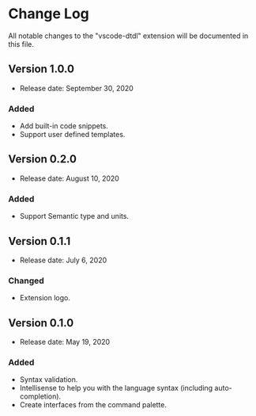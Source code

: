 # Change Log

All notable changes to the "vscode-dtdl" extension will be documented in this file.

## Version 1.0.0

- Release date: September 30, 2020

### Added

- Add built-in code snippets.
- Support user defined templates.

## Version 0.2.0

- Release date: August 10, 2020

### Added

- Support Semantic type and units.

## Version 0.1.1

- Release date: July 6, 2020

### Changed

- Extension logo.

## Version 0.1.0

- Release date: May 19, 2020

### Added

- Syntax validation.
- Intellisense to help you with the language syntax (including auto-completion).
- Create interfaces from the command palette.
